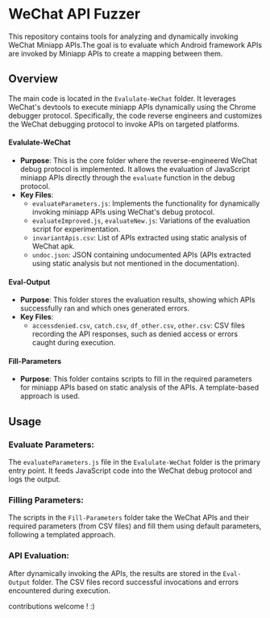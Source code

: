 # WeChat API Fuzzer

This repository contains tools for analyzing and dynamically invoking WeChat Miniapp APIs.The goal is to evaluate which Android framework APIs are invoked by Miniapp APIs to create a mapping between them.
## Overview

The main code is located in the `Evalulate-WeChat` folder. It leverages WeChat's devtools to execute miniapp APIs dynamically using the Chrome debugger protocol. Specifically, the code reverse engineers and customizes the WeChat debugging protocol to invoke APIs on targeted platforms.



#### Evalulate-WeChat

- **Purpose**: This is the core folder where the reverse-engineered WeChat debug protocol is implemented. It allows the evaluation of JavaScript miniapp APIs directly through the `evaluate` function in the debug protocol.
- **Key Files**:
  - `evaluateParameters.js`: Implements the functionality for dynamically invoking miniapp APIs using WeChat's debug protocol.
  - `evaluateImproved.js`, `evaluateNew.js`: Variations of the evaluation script for experimentation.
  - `invariantApis.csv`: List of APIs extracted using static analysis of WeChat apk.
  - `undoc.json`: JSON containing undocumented APIs (APIs extracted using static analysis but not mentioned in the documentation).

#### Eval-Output

- **Purpose**: This folder stores the evaluation results, showing which APIs successfully ran and which ones generated errors.
- **Key Files**:
  - `accessdenied.csv`, `catch.csv`, `df_other.csv`, `other.csv`: CSV files recording the API responses, such as denied access or errors caught during execution.

#### Fill-Parameters

- **Purpose**: This folder contains scripts to fill in the required parameters for miniapp APIs based on static analysis of the APIs. A template-based approach is used.
 
## Usage
### Evaluate Parameters:

The `evaluateParameters.js` file in the `Evalulate-WeChat` folder is the primary entry point. It feeds JavaScript code into the WeChat debug protocol and logs the output.

### Filling Parameters:

The scripts in the `Fill-Parameters` folder take the WeChat APIs and their required parameters (from CSV files) and fill them using default parameters, following a templated approach.

### API Evaluation:

After dynamically invoking the APIs, the results are stored in the `Eval-Output` folder. The CSV files record successful invocations and errors encountered during execution.

contributions welcome ! :)
